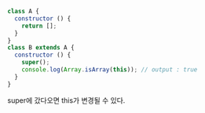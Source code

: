 ```js
class A {
  constructor () {
    return [];
  }
}
class B extends A {
  constructor () {
    super();
    console.log(Array.isArray(this)); // output : true
  }
}
```
super에 갔다오면 this가 변경될 수 있다.